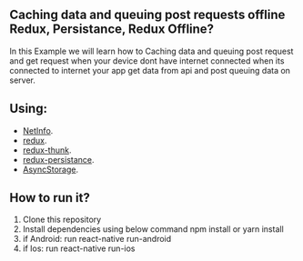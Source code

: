 ## Caching data and queuing post requests offline Redux, Persistance, Redux Offline?

In this Example we will learn how to Caching data and queuing post request and get request when your device dont have internet connected when its connected to internet your app get data from api and post queuing data on server.

## Using:

- [NetInfo](https://www.npmjs.com/package/@react-native-community/netinfo).
- [redux](https://www.npmjs.com/package/redux).
- [redux-thunk](https://www.npmjs.com/package/redux-thunk).
- [redux-persistance](https://www.npmjs.com/package/redux-persist).
- [AsyncStorage](https://www.npmjs.com/package/@react-native-async-storage/async-storage).

## How to run it?

1) Clone this repository
2) Install dependencies using below command
    npm install or yarn install
3) if Android: run react-native run-android
4) if Ios: run react-native run-ios